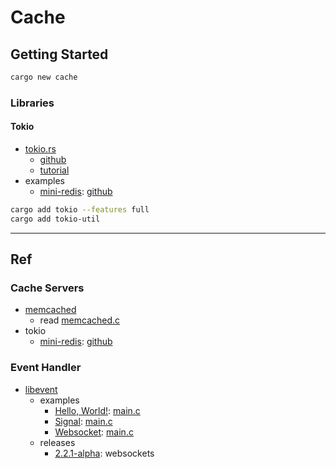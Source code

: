 # Cache

## Getting Started

```bash
cargo new cache
```

### Libraries

#### Tokio

- [tokio.rs](https://tokio.rs/)
  - [github](https://github.com/tokio-rs/tokio)
  - [tutorial](https://tokio.rs/tokio/tutorial)
- examples
  - [mini-redis](/tokio-rs/mini-redis/README.md): [github](https://github.com/tokio-rs/mini-redis)

```bash
cargo add tokio --features full
cargo add tokio-util
```

---

## Ref

### Cache Servers

- [memcached](/memcached/README.md)
  - read [memcached.c](/memcached/docs/README.md)
- tokio
  - [mini-redis](/tokio-rs/mini-redis/README.md): [github](https://github.com/tokio-rs/mini-redis)

### Event Handler

- [libevent](/libevent/README.md)
  - examples
    - [Hello, World!](/libevent/examples/helloworld/README.md): [main.c](/libevent/examples/helloworld/main.c)
    - [Signal](/libevent/examples/signal/README.md): [main.c](/libevent/examples/signal/main.c)
    - [Websocket](/libevent/examples/websocket/README.md): [main.c](/libevent/examples/websocket/main.c)
  - releases
    - [2.2.1-alpha](https://github.com/libevent/libevent/releases/tag/release-2.2.1-alpha): websockets

